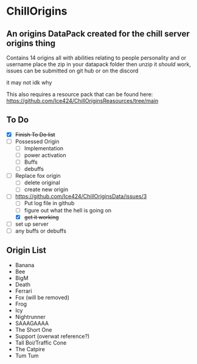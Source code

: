 # ChillOrigins
## An origins DataPack created for the chill server origins thing

Contains 14 origins all with abilities relating to people personality and or username
place the zip in your datapack folder then unzip it *should* work, issues can be submitted on git hub or on the discord

it may not idk why

This also requires a resource pack that can be found here: https://github.com/Ice424/ChillOriginsReasources/tree/main

## To Do

- [x] ~~Finish To Do list~~
- [ ] Possessed Origin
    - [ ] Implementation
    - [ ] power activation
    - [ ] Buffs
    - [ ] debuffs
- [ ] Replace fox origin
    - [ ] delete original
    - [ ] create new origin
- [ ] https://github.com/Ice424/ChillOriginsData/issues/3
    - [ ] Put log file in github
    - [ ] figure out what the hell is going on
    - [x] ~~get it working~~
- [ ] set up server
- [ ] any buffs or debuffs

## Origin List
-   Banana
-   Bee
-   BigM
-   Death
-   Ferrari
-   Fox (will be removed)
-   Frog
-   Icy
-   Nightrunner
-   SAAAGAAAA
-   The Short One
-   Support (overwat reference?)
-   Tall Boi/Traffic Cone
-   The Catpire
-   Tum Tum
